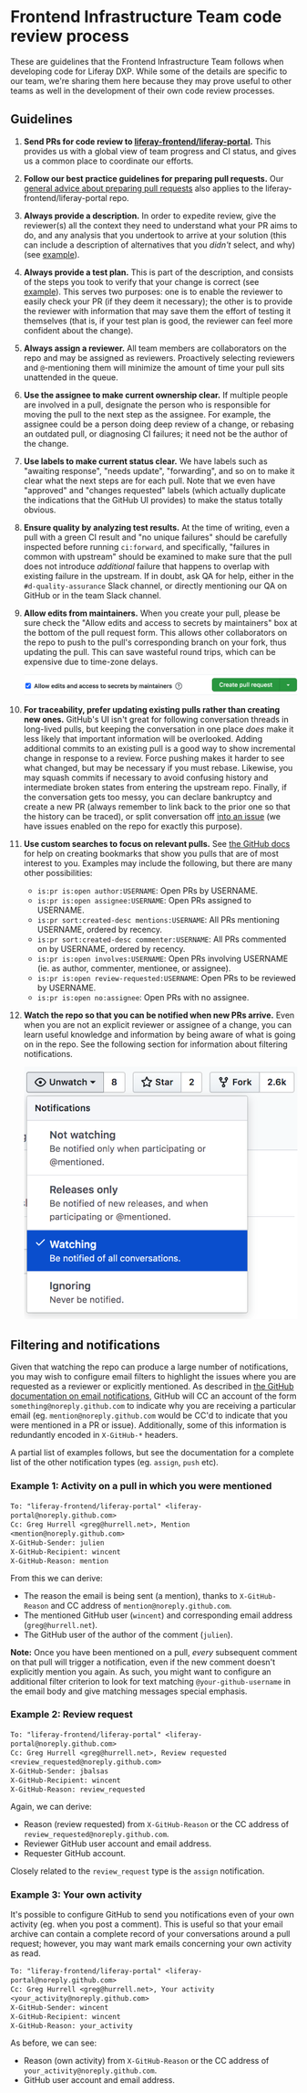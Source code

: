 # Frontend Infrastructure Team code review process

These are guidelines that the Frontend Infrastructure Team follows when developing code for Liferay DXP. While some of the details are specific to our team, we're sharing them here because they may prove useful to other teams as well in the development of their own code review processes.

## Guidelines

1.  **Send PRs for code review to [liferay-frontend/liferay-portal](https://github.com/liferay-frontend/liferay-portal).** This provides us with a global view of team progress and CI status, and gives us a common place to coordinate our efforts.
2.  **Follow our best practice guidelines for preparing pull requests.** Our [general advice about preparing pull requests](https://github.com/liferay/liferay-frontend-guidelines/blob/master/general/pull_requests.md) also applies to the liferay-frontend/liferay-portal repo.
3.  **Always provide a description.** In order to expedite review, give the reviewer(s) all the context they need to understand what your PR aims to do, and any analysis that you undertook to arrive at your solution (this can include a description of alternatives that you _didn't_ select, and why) (see [example](https://github.com/liferay-frontend/liferay-portal/pull/2)).
4.  **Always provide a test plan.** This is part of the description, and consists of the steps you took to verify that your change is correct (see [example](https://github.com/liferay-frontend/liferay-portal/pull/34)). This serves two purposes: one is to enable the reviewer to easily check your PR (if they deem it necessary); the other is to provide the reviewer with information that may save them the effort of testing it themselves (that is, if your test plan is good, the reviewer can feel more confident about the change).
5.  **Always assign a reviewer.** All team members are collaborators on the repo and may be assigned as reviewers. Proactively selecting reviewers and `@`-mentioning them will minimize the amount of time your pull sits unattended in the queue.
6.  **Use the assignee to make current ownership clear.** If multiple people are involved in a pull, designate the person who is responsible for moving the pull to the next step as the assignee. For example, the assignee could be a person doing deep review of a change, or rebasing an outdated pull, or diagnosing CI failures; it need not be the author of the change.
7.  **Use labels to make current status clear.** We have labels such as "awaiting response", "needs update", "forwarding", and so on to make it clear what the next steps are for each pull. Note that we even have "approved" and "changes requested" labels (which actually duplicate the indications that the GitHub UI provides) to make the status totally obvious.
8.  **Ensure quality by analyzing test results.** At the time of writing, even a pull with a green CI result and "no unique failures" should be carefully inspected before running `ci:forward`, and specifically, "failures in common with upstream" should be examined to make sure that the pull does not introduce _additional_ failure that happens to overlap with existing failure in the upstream. If in doubt, ask QA for help, either in the `#d-quality-assurance` Slack channel, or directly mentioning our QA on GitHub or in the team Slack channel.
9.  **Allow edits from maintainers.** When you create your pull, please be sure check the "Allow edits and access to secrets by maintainers" box at the bottom of the pull request form. This allows other collaborators on the repo to push to the pull's corresponding branch on your fork, thus updating the pull. This can save wasteful round trips, which can be expensive due to time-zone delays.

    ![Allow edits from maintainers checkbox](/images/github-allow-edits-from-maintainers.png)

10. **For traceability, prefer updating existing pulls rather than creating new ones.** GitHub's UI isn't great for following conversation threads in long-lived pulls, but keeping the conversation in one place _does_ make it less likely that important information will be overlooked. Adding additional commits to an existing pull is a good way to show incremental change in response to a review. Force pushing makes it harder to see what changed, but may be necessary if you must rebase. Likewise, you may squash commits if necessary to avoid confusing history and intermediate broken states from entering the upstream repo. Finally, if the conversation gets too messy, you can declare bankruptcy and create a new PR (always remember to link back to the prior one so that the history can be traced), or split conversation off [into an issue](https://github.com/liferay-frontend/liferay-portal/issues) (we have issues enabled on the repo for exactly this purpose).
11. **Use custom searches to focus on relevant pulls.** See [the GitHub docs](https://help.github.com/en/github/searching-for-information-on-github/searching-issues-and-pull-requests) for help on creating bookmarks that show you pulls that are of most interest to you. Examples may include the following, but there are many other possibilities:
    -   `is:pr is:open author:USERNAME`: Open PRs by USERNAME.
    -   `is:pr is:open assignee:USERNAME`: Open PRs assigned to USERNAME.
    -   `is:pr sort:created-desc mentions:USERNAME`: All PRs mentioning USERNAME, ordered by recency.
    -   `is:pr sort:created-desc commenter:USERNAME`: All PRs commented on by USERNAME, ordered by recency.
    -   `is:pr is:open involves:USERNAME`: Open PRs involving USERNAME (ie. as author, commenter, mentionee, or assignee).
    -   `is:pr is:open review-requested:USERNAME`: Open PRs to be reviewed by USERNAME.
    -   `is:pr is:open no:assignee`: Open PRs with no assignee.
12. **Watch the repo so that you can be notified when new PRs arrive.** Even when you are not an explicit reviewer or assignee of a change, you can learn useful knowledge and information by being aware of what is going on in the repo. See the following section for information about filtering notifications.

    ![GitHub Watch menu](/images/github-watch.png)

## Filtering and notifications

Given that watching the repo can produce a large number of notifications, you may wish to configure email filters to highlight the issues where you are requested as a reviewer or explicitly mentioned. As described in [the GitHub documentation on email notifications](https://help.github.com/en/github/managing-subscriptions-and-notifications-on-github/configuring-notifications#filtering-email-notifications), GitHub will CC an account of the form `something@noreply.github.com` to indicate why you are receiving a particular email (eg. `mention@noreply.github.com` would be CC'd to indicate that you were mentioned in a PR or issue). Additionally, some of this information is redundantly encoded in `X-GitHub-*` headers.

A partial list of examples follows, but see the documentation for a complete list of the other notification types (eg. `assign`, `push` etc).

### Example 1: Activity on a pull in which you were mentioned

```
To: "liferay-frontend/liferay-portal" <liferay-portal@noreply.github.com>
Cc: Greg Hurrell <greg@hurrell.net>, Mention <mention@noreply.github.com>
X-GitHub-Sender: julien
X-GitHub-Recipient: wincent
X-GitHub-Reason: mention
```

From this we can derive:

-   The reason the email is being sent (a mention), thanks to `X-GitHub-Reason` and CC address of `mention@noreply.github.com`.
-   The mentioned GitHub user (`wincent`) and corresponding email address (`greg@hurrell.net`).
-   The GitHub user of the author of the comment (`julien`).

**Note:** Once you have been mentioned on a pull, _every_ subsequent comment on that pull will trigger a notification, even if the new comment doesn't explicitly mention you again. As such, you might want to configure an additional filter criterion to look for text matching `@your-github-username` in the email body and give matching messages special emphasis.

### Example 2: Review request

```
To: "liferay-frontend/liferay-portal" <liferay-portal@noreply.github.com>
Cc: Greg Hurrell <greg@hurrell.net>, Review requested <review_requested@noreply.github.com>
X-GitHub-Sender: jbalsas
X-GitHub-Recipient: wincent
X-GitHub-Reason: review_requested
```

Again, we can derive:

-   Reason (review requested) from `X-GitHub-Reason` or the CC address of `review_requested@noreply.github.com`.
-   Reviewer GitHub user account and email address.
-   Requester GitHub account.

Closely related to the `review_request` type is the `assign` notification.

### Example 3: Your own activity

It's possible to configure GitHub to send you notifications even of your own activity (eg. when you post a comment). This is useful so that your email archive can contain a complete record of your conversations around a pull request; however, you may want mark emails concerning your own activity as read.

```
To: "liferay-frontend/liferay-portal" <liferay-portal@noreply.github.com>
Cc: Greg Hurrell <greg@hurrell.net>, Your activity <your_activity@noreply.github.com>
X-GitHub-Sender: wincent
X-GitHub-Recipient: wincent
X-GitHub-Reason: your_activity
```

As before, we can see:

-   Reason (own activity) from `X-GitHub-Reason` or the CC address of `your_activity@noreply.github.com`.
-   GitHub user account and email address.
